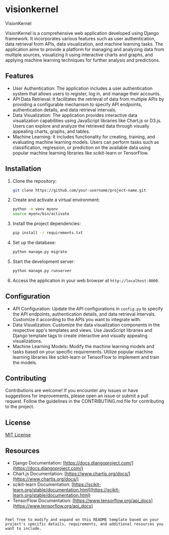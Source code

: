# visionkernel

VisionKernel

VisionKernel is a comprehensive web application developed using Django framework. It incorporates various features such as user authentication, data retrieval from APIs, data visualization, and machine learning tasks. The application aims to provide a platform for managing and analyzing data from multiple sources, visualizing it using interactive charts and graphs, and applying machine learning techniques for further analysis and predictions.

## Features

- User Authentication: The application includes a user authentication system that allows users to register, log in, and manage their accounts.
- API Data Retrieval: It facilitates the retrieval of data from multiple APIs by providing a configurable mechanism to specify API endpoints, authentication details, and data retrieval intervals.
- Data Visualization: The application provides interactive data visualization capabilities using JavaScript libraries like Chart.js or D3.js. Users can explore and analyze the retrieved data through visually appealing charts, graphs, and tables.
- Machine Learning: It includes functionality for creating, training, and evaluating machine learning models. Users can perform tasks such as classification, regression, or prediction on the available data using popular machine learning libraries like scikit-learn or TensorFlow.

## Installation

1. Clone the repository:

   ```bash
   git clone https://github.com/your-username/project-name.git
   ```

2. Create and activate a virtual environment:

   ```bash
   python -m venv myenv
   source myenv/bin/activate
   ```

3. Install the project dependencies:

   ```bash
   pip install -r requirements.txt
   ```

4. Set up the database:

   ```bash
   python manage.py migrate
   ```

5. Start the development server:

   ```bash
   python manage.py runserver
   ```

6. Access the application in your web browser at `http://localhost:8000`.

## Configuration

- API Configuration: Update the API configurations in `config.py` to specify the API endpoints, authentication details, and data retrieval intervals. Customize it according to the APIs you want to integrate with.
- Data Visualization: Customize the data visualization components in the respective app's templates and views. Use JavaScript libraries and Django template tags to create interactive and visually appealing visualizations.
- Machine Learning Models: Modify the machine learning models and tasks based on your specific requirements. Utilize popular machine learning libraries like scikit-learn or TensorFlow to implement and train the models.

## Contributing

Contributions are welcome! If you encounter any issues or have suggestions for improvements, please open an issue or submit a pull request. Follow the guidelines in the CONTRIBUTING.md file for contributing to the project.

## License

[MIT License](LICENSE)

## Resources

- Django Documentation: [https://docs.djangoproject.com/](https://docs.djangoproject.com/)
- Chart.js Documentation: [https://www.chartjs.org/docs/](https://www.chartjs.org/docs/)
- scikit-learn Documentation: [https://scikit-learn.org/stable/documentation.html](https://scikit-learn.org/stable/documentation.html)
- TensorFlow Documentation: [https://www.tensorflow.org/api_docs](https://www.tensorflow.org/api_docs)
```

Feel free to modify and expand on this README template based on your project's specific details, requirements, and additional resources you want to include.
